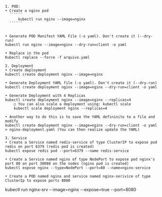 	1. POD: 
	• Create a nginx pod
      ``````
      	  kubectl run nginx --image=nginx
      ``````
    
	
	• Generate POD Manifest YAML File (-o yaml). Don't create it (--dry-run)
	kubectl run nginx --image=nginx --dry-run=client -o yaml
	
	• Replace in the pod
	Kubectl replace --force -f arquivo.yaml 
	
	2. Deployment
	• Create deployment
	kubectl create deployment nginx --image=nginx
	
	• Generate Deployment YAML file (-o yaml). Don't create it (--dry-run)
	kubectl create deployment nginx --image=nginx --dry-run=client -o yaml
	
	• Generate Deployment with 4 Replicas
	kubectl create deployment nginx --image=nginx --replicas=4
		○ You can also scale a deployment using: kubectl scale
		kubectl scale deployment nginx --replicas=4

	• Another way to do this is to save the YAML defininito to a file and modify
	kubectl create deployment nginx --image=nginx --dry-run=client -o yaml > nginx-deployment.yaml (You can then realize update the YAML)
	
	3. Service
	• Create a Service named redis-service of type ClusterIP to expose pod redis on port 6379 (redis pod is created)
	kubectl expose redis pod --port=6379 --name redis-service 
	
	• Create a Service named nginx of type NodePort to expose pod nginx's port 80 on port 30080 on the nodes (nginx pod is created)
	kubectl expose nginx --type=NodePort --port=80 --name=nginx-service
	
	• Create a POD named nginx and service named nginx-serivice of type ClusterIp to expose ports 8080
kubectl run nginx-srv --image=nginx --expose=true --port=8080
